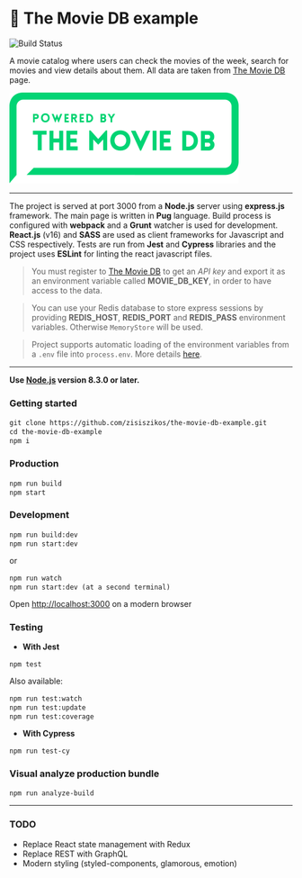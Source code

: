 # :movie_camera: The Movie DB example

![Build Status](https://github.com/zisiszikos/the-movie-db-example/actions/workflows/main.yml/badge.svg?branch=main)


A movie catalog where users can check the movies of the week, search for movies and view details about them. All data are taken from [The Movie DB](https://www.themoviedb.org) page.

![TMDB Logo](https://raw.githubusercontent.com/zisiszikos/the-movie-db-example/master/tmdb.png)

---

The project is served at port 3000 from a **Node.js** server using **express.js** framework. The main page is written in **Pug** language. Build process is configured with **webpack** and a **Grunt** watcher is used for development. **React.js** (v16) and **SASS** are used as client frameworks for Javascript and CSS respectively. Tests are run from **Jest** and **Cypress** libraries and the project uses **ESLint** for linting the react javascript files.

> You must register to [The Movie DB](https://developers.themoviedb.org/3/getting-started) to get an *API key* and export it as an environment variable called **MOVIE_DB_KEY**, in order to have access to the data.

> You can use your Redis database to store express sessions by providing **REDIS_HOST**, **REDIS_PORT** and **REDIS_PASS** environment variables. Otherwise `MemoryStore` will be used.

> Project supports automatic loading of the environment variables from a `.env` file into `process.env`. More details [here](https://www.npmjs.com/package/dotenv).

---

**Use [Node.js](https://nodejs.org/en/download/) version 8.3.0 or later.**

### Getting started

```
git clone https://github.com/zisiszikos/the-movie-db-example.git
cd the-movie-db-example
npm i
```

### Production

```
npm run build
npm start
```

### Development

```
npm run build:dev
npm run start:dev
```

or


```
npm run watch
npm run start:dev (at a second terminal)
```

Open [http://localhost:3000](http://localhost:3000) on a modern browser

### Testing

- **With Jest**
```
npm test
```
Also available:
```
npm run test:watch
npm run test:update
npm run test:coverage
```

- **With Cypress**
```
npm run test-cy
```

### Visual analyze production bundle

```
npm run analyze-build
```

---

### TODO

- Replace React state management with Redux
- Replace REST with GraphQL
- Modern styling (styled-components, glamorous, emotion)
